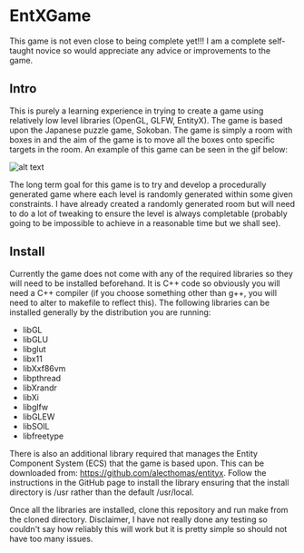 # EntXGame
This game is not even close to being complete yet!!! I am a complete self-taught novice so would appreciate any advice or improvements to the game.

## Intro
This is purely a learning experience in trying to create a game using relatively low level libraries (OpenGL, GLFW, EntityX). The game is based upon the Japanese puzzle game, Sokoban. The game is simply a room with boxes in and the aim of the game is to move all the boxes onto specific targets in the room. An example of this game can be seen in the gif below:
 
![alt text](https://i.ytimg.com/vi/Ht4sC9PXCpw/hqdefault.jpg "Example Sokoban game")

The long term goal for this game is to try and develop a procedurally generated game where each level is randomly generated within some given constraints. I have already created a randomly generated room but will need to do a lot of tweaking to ensure the level is always completable (probably going to be impossible to achieve in a reasonable time but we shall see).


## Install
Currently the game does not come with any of the required libraries so they will need to be installed beforehand. It is C++ code so obviously you will need a C++ compiler (if you choose something other than g++, you will need to alter to makefile to reflect this). The following libraries can be installed generally by the distribution you are running:
* libGL
* libGLU
* libglut
* libx11
* libXxf86vm
* libpthread
* libXrandr
* libXi
* libglfw
* libGLEW
* libSOIL
* libfreetype

There is also an additional library required that manages the Entity Component System (ECS) that the game is based upon. This can be downloaded from: https://github.com/alecthomas/entityx. Follow the instructions in the GitHub page to install the library ensuring that the install directory is /usr rather than the default /usr/local.

Once all the libraries are installed, clone this repository and run make from the cloned directory. Disclaimer, I have not really done any testing so couldn't say how reliably this will work but it is pretty simple so should not have too many issues.
